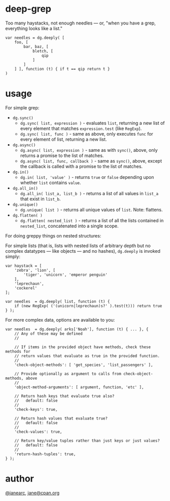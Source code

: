 deep-grep
=========

Too many haystacks, not enough needles &mdash; or, "when you have a grep,
everything looks like a list."

```
var needles = dg.deeply( [
	foo, [
		bar, baz, [
			bletch, [
				qip
			]
		]
	] ], function (t) { if t == qip return t }
)
```

usage
====

For simple grep:

* `dg.sync()`
  - `dg.sync( list, expression )` - evaluates `list`, returning a new list of every
     element that matches `expression.test` (like `RegExp`).
  - `dg.sync( list, func )` - same as above, only executes `func` for every element
     of list, returning a new list.
* `dg.async()`
  - `dg.async( list, expression )` - same as with `sync()`, above, only
     returns a promise to the list of matches.
  - `dg.async( list, func, callback )` - same as `sync()`, above, except the
     callback is called with a promise to the list of matches.
* `dg.in()`
  - `dg.in( list, 'value' )` - returns `true` or `false` depending upon
     whether `list` contains `value`.
* `dg.all_in()`
  - `dg.all_in( list_a, list_b )` - returns a list of all values in `list_a`
   that exist in `list_b`.
* `dg.unique()`
  - `dg.unique( list )` - returns all unique values of `list`. Note: flattens.
* `dg.flatten( )`
  - `dg.flatten( nested_list )` - returns a list of all the lists contained in
    `nested_list`, concatenated into a single scope.

For doing greppy things on nested structures:

For simple lists (that is, lists with nested lists of arbitrary depth but no
complex datatypes &mdash; like objects &mdash; and no hashes), `dg.deeply` is
invoked simply:

```
var haystack = [
	'zebra', 'lion', [
		'tiger', 'unicorn', 'emperor penguin'
	],
	'leprechaun',
	'cockerel'
];

var needles  = dg.deeply( list, function (t) {
	if (new RegExp( ('(unicorn|leprechaun)s?' ).test(t))) return true
} );
```

For more complex data, options are available to you:

```
var needles  = dg.deeply( arks['Noah'], function (t) { ... }, {
	// Any of these may be defined
	//

	// If items in the provided object have methods, check these methods for
	// return values that evaluate as true in the provided function.
	//
	'check-object-methods': [ 'get_species', 'list_passengers' ],

	// Provide optionally as argument to calls from check-object-methods, above
	//
	'object-method-arguments': [ argument, function, 'etc' ],

	// Return hash keys that evaluate true also?
	//   default: false
	//
	'check-keys': true,

	// Return hash values that evaluate true?
	//   default: false
	//
	'check-values': true,

	// Return key/value tuples rather than just keys or just values?
	//   default: false
	//
	'return-hash-tuples': true,
} );
```

author
====

[@janearc](https://github.com/janearc), jane@cpan.org
